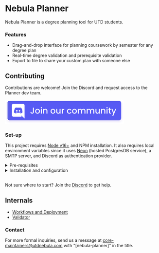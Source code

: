 # Nebula Planner

Nebula Planner is a degree planning tool for UTD students.

### Features

- Drag-and-drop interface for planning coursework by semester for any degree plan
- Real-time degree validation and prerequisite validation
- Export to file to share your custom plan with someone else

## Contributing

Contributions are welcome! Join the Discord and request access to the Planner dev team.

<a href="https://discord.com/invite/tcpcnfxmeQ"><img src=".github/discord-join-banner.svg" /></a>

### Set-up

This project requires [Node v16+](https://nodejs.org/en/) and NPM
installation. It also requires local environment variables since it uses [Neon](https://neon.tech) (hosted PostgresDB service), a SMTP server, and Discord as authentication provider.

<details>
<summary>
Pre-requisites
</summary> <br />
To be able to start development on Planner make sure that you have the following pre-requisites installed:

- [Node.js v16 or above](https://nodejs.org/en)
- [Git](https://git-scm.com/downloads)
- [Python3.11](https://www.python.org/downloads)
</details>

<details>
<summary>
Installation and configuration
</summary> <br />

1. Clone repository and install web dependencies:

```bash
git clone https://github.com/UTDNebula/planner.git
cd planner
npm install
```

2.  Copy `.env.example file` to `.env`:

    Copy the contents of the `.env.example` file at the root of the repo to a new file called `.env`.

3.  Setting up Neon:

    Neon is a hosting service for PostgreSQL.

    1.  Install the [Neon CLI](https://neon.tech/docs/reference/cli-install).
    2.  Run `neonctl auth` and follow the on-screen prompts to login or create an account.
    3.  Run `neonctl projects create --name planner-dev` to create a Neon project for Planner.
    4.  Copy the string listed under 'Connection Uri' (ex: `postgres://my-user:my-password@my-project-id.us-east-2.aws.neon.tech/neondb`) and update the `DATABASE_URL` and `DIRECT_DATABASE_URL` variables in your .env file, as shown below.

        ```bash
        # Prisma
        DATABASE_URL="<your connection uri here>"
        DIRECT_DATABASE_URL="<your connection uri here>"
        ```

4.  Apply database migrations:

    ```bash
    npx prisma migrate dev
    ```

5.  Request `PLATFORM_DATABASE_URL` from someone on the team.

6.  Set `NEXTAUTH_URL` to `http://localhost:3000` and `NEXTAUTH_SECRET=abc123`

7.  Setting up an auth provider. You need at least one of these to log in. We recommend you only add Discord for convenience.

      <details>
      <summary>
      Discord
      </summary> <br />

    1.  [Go to Discord Developer Portal — My Applications](https://discord.com/developers/applications)

    2.  Click on New Application <br />
        <img src="https://images.tango.us/workflows/3a8e357f-f80d-4e7d-ab54-84e04d812a3b/steps/8a6d90a6-766e-4f64-81d2-aad5369e5cc6/37e55606-f5cf-4b65-8d27-a489cf3b2548.png?crop=focalpoint&fit=crop&fp-x=0.8798&fp-y=0.0761&fp-z=2.8622&w=1200&mark-w=0.2&mark-pad=0&mark64=aHR0cHM6Ly9pbWFnZXMudGFuZ28udXMvc3RhdGljL21hZGUtd2l0aC10YW5nby13YXRlcm1hcmsucG5n&ar=1860%3A972" width="500"/>

    3.  Type "planner" <br />
        <img src="https://images.tango.us/workflows/3a8e357f-f80d-4e7d-ab54-84e04d812a3b/steps/c3607164-c3fa-4863-b185-1dbe14024dcf/e808af4c-a2ad-49e6-bae1-46becac64620.png?crop=focalpoint&fit=crop&fp-x=0.5003&fp-y=0.5195&fp-z=1.7367&w=1200&mark-w=0.2&mark-pad=0&mark64=aHR0cHM6Ly9pbWFnZXMudGFuZ28udXMvc3RhdGljL21hZGUtd2l0aC10YW5nby13YXRlcm1hcmsucG5n&ar=1860%3A972" width="500"/>

    4.  Agree to their terms of service <br />
        <img src="https://images.tango.us/workflows/3a8e357f-f80d-4e7d-ab54-84e04d812a3b/steps/3817a6f6-9db3-4d2b-b854-060ea05efb07/bbaaffd2-84af-4f57-993e-fb3e518050e8.png?crop=focalpoint&fit=crop&fp-x=0.3704&fp-y=0.5967&fp-z=3.0224&w=1200&mark-w=0.2&mark-pad=0&mark64=aHR0cHM6Ly9pbWFnZXMudGFuZ28udXMvc3RhdGljL21hZGUtd2l0aC10YW5nby13YXRlcm1hcmsucG5n&ar=1860%3A972" width="500"/>

    5.  Click to create <br />
        <img src="https://images.tango.us/workflows/3a8e357f-f80d-4e7d-ab54-84e04d812a3b/steps/381f5fdc-52a6-432f-aaa7-fd3ad4a0d9fd/d3c413bd-e571-478d-b0bc-943453ea22cd.png?crop=focalpoint&fit=crop&fp-x=0.6067&fp-y=0.6944&fp-z=2.8139&w=1200&mark-w=0.2&mark-pad=0&mark64=aHR0cHM6Ly9pbWFnZXMudGFuZ28udXMvc3RhdGljL21hZGUtd2l0aC10YW5nby13YXRlcm1hcmsucG5n&ar=1860%3A972" width="500"/>

    6.  Click on OAuth2 <br />
        <img src="https://images.tango.us/workflows/3a8e357f-f80d-4e7d-ab54-84e04d812a3b/steps/288e8db5-a787-4d34-b880-d81f0b47c159/7ceb6401-b585-42ad-8caa-6e27c809920b.png?crop=focalpoint&fit=crop&fp-x=0.1145&fp-y=0.3308&fp-z=2.0043&w=1200&mark-w=0.2&mark-pad=0&mark64=aHR0cHM6Ly9pbWFnZXMudGFuZ28udXMvc3RhdGljL21hZGUtd2l0aC10YW5nby13YXRlcm1hcmsucG5n&ar=1860%3A972" width="500"/>

    7.  Click on reset the secret <br />
        <img src="https://images.tango.us/workflows/3a8e357f-f80d-4e7d-ab54-84e04d812a3b/steps/db7245b1-f2b3-4a3d-b6f4-7b97f8083e17/2a275c61-cd86-45b5-a6b8-cb2ac3743ec0.png?crop=focalpoint&fit=crop&fp-x=0.5390&fp-y=0.3889&fp-z=2.6534&w=1200&mark-w=0.2&mark-pad=0&mark64=aHR0cHM6Ly9pbWFnZXMudGFuZ28udXMvc3RhdGljL21hZGUtd2l0aC10YW5nby13YXRlcm1hcmsucG5n&ar=1860%3A972" width="500"/>

    8.  Click on "Yes, do it!" and copy the generated secret <br />
        <img src="https://images.tango.us/workflows/3a8e357f-f80d-4e7d-ab54-84e04d812a3b/steps/d4f78559-7a1a-4830-8db6-4affe5fd1016/c3d73e52-d444-4079-b580-79df13b1c56b.png?crop=focalpoint&fit=crop&fp-x=0.6040&fp-y=0.5828&fp-z=2.7720&w=1200&mark-w=0.2&mark-pad=0&mark64=aHR0cHM6Ly9pbWFnZXMudGFuZ28udXMvc3RhdGljL21hZGUtd2l0aC10YW5nby13YXRlcm1hcmsucG5n&ar=1860%3A972" width="500"/>

    9.  Click on "Add Redirect" <br />
        <img src="https://images.tango.us/workflows/3a8e357f-f80d-4e7d-ab54-84e04d812a3b/steps/1cfa1227-d190-4c8c-be1d-39ceb5695331/4153c637-e000-461c-9ce9-628100e47ca9.png?crop=focalpoint&fit=crop&fp-x=0.3013&fp-y=0.5257&fp-z=2.6458&w=1200&mark-w=0.2&mark-pad=0&mark64=aHR0cHM6Ly9pbWFnZXMudGFuZ28udXMvc3RhdGljL21hZGUtd2l0aC10YW5nby13YXRlcm1hcmsucG5n&ar=1860%3A972" width="500"/>

    10. Paste "http://localhost:3000/api/auth/callback/discord" into input <br />
        <img src="https://images.tango.us/workflows/3a8e357f-f80d-4e7d-ab54-84e04d812a3b/steps/911a3bd2-0c59-49ed-9b84-ee4a38da287c/f86cc139-bed2-4b29-86ba-41b2d8b6ac8d.png?crop=focalpoint&fit=crop&fp-x=0.4237&fp-y=0.5267&fp-z=1.6062&w=1200&mark-w=0.2&mark-pad=0&mark64=aHR0cHM6Ly9pbWFnZXMudGFuZ28udXMvc3RhdGljL21hZGUtd2l0aC10YW5nby13YXRlcm1hcmsucG5n&ar=1860%3A972" width="500"/>

    11. Click on save changes at the bottom <br />
        <img src="https://images.tango.us/workflows/3a8e357f-f80d-4e7d-ab54-84e04d812a3b/steps/e7149cf3-3501-437c-8900-bb38ac380174/cf87bca6-2e88-43e7-993a-256b4901c0ca.png?crop=focalpoint&fit=crop&fp-x=0.8790&fp-y=0.8951&fp-z=6.0984&w=1200&mark-w=0.2&mark-pad=0&mark64=aHR0cHM6Ly9pbWFnZXMudGFuZ28udXMvc3RhdGljL21hZGUtd2l0aC10YW5nby13YXRlcm1hcmsucG5n&ar=1860%3A972" width="500"/>

    12. Copy and paste your secret and clientID (also on the OAuth2 page) into your `.env`:

        ```bash
           # Next Auth Discord Provider
           DISCORD_CLIENT_ID=<discord-client-id-goes-here>
           DISCORD_CLIENT_SECRET=<discord-secret-goes-here>
        ```

      </details>

      <details>
      <summary>
      Nodemailer
      </summary> <br />

    1. [Go to Mailtrap: Email Delivery Platform](https://mailtrap.io/)

    2. Click on Sign up for free and create your account <br />
       <img src="https://images.tango.us/workflows/4a569e1c-9ecf-4f99-ab9d-a40276d05712/steps/7fffd762-ca52-48ae-8f52-9abe8bec674e/2776f9dc-afd5-4d96-9b84-f15edb03c6b2.png?crop=focalpoint&fit=crop&fp-x=0.4401&fp-y=0.4563&fp-z=2.7257&w=1200&blend-align=bottom&blend-mode=normal&blend-x=800&blend64=aHR0cHM6Ly9pbWFnZXMudGFuZ28udXMvc3RhdGljL21hZGUtd2l0aC10YW5nby13YXRlcm1hcmsucG5n" width="500" />

    3. Click on Start Testing <br />
       <img src="https://images.tango.us/workflows/4a569e1c-9ecf-4f99-ab9d-a40276d05712/steps/90d46aef-6ed5-419b-b55a-76e4b652e76e/298eac80-6d87-49a8-bdaf-86483c385401.png?crop=focalpoint&fit=crop&fp-x=0.4903&fp-y=0.2912&fp-z=2.7181&w=1200&blend-align=bottom&blend-mode=normal&blend-x=800&blend64=aHR0cHM6Ly9pbWFnZXMudGFuZ28udXMvc3RhdGljL21hZGUtd2l0aC10YW5nby13YXRlcm1hcmsucG5n" width="500" />

    4. Click on Nodemailer <br />
       <img src="https://images.tango.us/workflows/4a569e1c-9ecf-4f99-ab9d-a40276d05712/steps/1156a1c2-6851-46a2-a777-fcd821309ef0/2933e425-6917-45d5-a383-b36d627773d5.png?crop=focalpoint&fit=crop&fp-x=0.4505&fp-y=0.4830&fp-z=2.8207&w=1200&blend-align=bottom&blend-mode=normal&blend-x=800&blend64=aHR0cHM6Ly9pbWFnZXMudGFuZ28udXMvc3RhdGljL21hZGUtd2l0aC10YW5nby13YXRlcm1hcmsucG5n" width="500" />
    5. Copy the host, port, user, and pass values.

    </details>

8.  Run and configure validator

    ```bash
    cd validator
    python3.11 -m venv venv # Create virtual environment
    source venv/bin/activate # Use virtual enviornment
    pip install -r requirements.txt # Install dependencies
    flask --app api run
    ```

    Add the validator to `.env`:

    ```bash
    # DEGREE VALIDATOR
    NEXT_PUBLIC_VALIDATOR=http://127.0.0.1:5000
    ```

9.  Generate `Prisma` client and run web server:

    ```bash
    npm run prisma:generate
    npm run dev
    ```

   </details>

<br />
<!-- TODO(@jasonappah): Copy this over to Confluence, link here. Would probably be worth revisiting/possibly rewriting other docs in this repo as well -->
<!-- Check out this [blog](https://btt.skgr.xyz/blog/nebula-planner-tech-stack) to learn about the stack we are using and a basic overview of the codebase. -->

Not sure where to start? Join the [Discord](https://discord.com/invite/tcpcnfxmeQ) to get help.

## Internals

- [Workflows and Deployment](docs/WORKFLOWS_AND_DEPLOYMENT.md)
- [Validator](docs/VALIDATOR.md)

### Contact

For more formal inquiries, send us a message at core-maintainers@utdnebula.com
with "[nebula-planner]" in the title.
